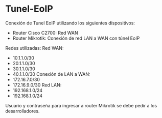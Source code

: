 # Tunel-EoIP
Conexión de Tunel EoIP utilizando los siguientes dispositivos:
- Router Cisco C2700: Red WAN
- Router Mikrotik: Conexión de red LAN a WAN con túnel EoIP

Redes utilizadas:
Red WAN:
- 10.1.1.0/30
- 20.1.1.0/30
- 30.1.1.0/30
- 40.1.1.0/30
Conexión de LAN a WAN:
- 172.16.7.0/30
- 172.16.9.0/30
Red LAN:
- 192.168.1.0/24
- 192.168.1.0/24

Usuario y contraseña para ingresar a router Mikrotik 
se debe pedir a los desarrolladores.
